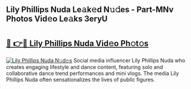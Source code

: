 ## Lily Phillips Nuda Le𝚊k𝚎d N𝚞𝚍es - Part-MNv Photos Vid𝚎o Le𝚊ks 3eryU

# <h2><a href="http://fbfqey.evod.top/?m=Lily+Phillips+Nuda">🔗 👉🔴 Lily Phillips Nuda Vid𝚎o Ph𝚘t𝚘s</a></h2>

[![Lily Phillips Nuda N𝚞d𝚎s](https://i.imgur.com/8V9OHl7.gif)](http://fbfqey.evod.top/?m=Lily+Phillips+Nuda)
Social media influencer Lily Phillips Nuda who creates engaging lifestyle and dance content, featuring solo and collaborative dance trend performances and mini vlogs. The media Lily Phillips Nuda often sensationalizes the lives of public figures. 
